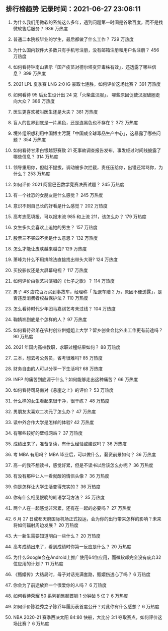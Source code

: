 
## 排行榜趋势 记录时间：2021-06-27 23:06:11
  
  1. 为什么我们用微软的系统这么多年，遇到问题第一时间是谷歌百度，而不是找微软售后服务？ 936 万热度
    
  2. 普通二本院校毕业的学生，最后都做了什么工作？ 729 万热度
    
  3. 为什么国内软件大多数只有手机号注册，没有邮箱注册和用户名注册？ 456 万热度
    
  4. 如何看待钟南山表示「国产疫苗对德尔塔变异毒株有效」，还透露了哪些信息？ 399 万热度
    
  5. 2021 LPL 夏季赛 LNG 2:0 iG 豪取七连胜，如何评价这场比赛？ 391 万热度
    
  6. 如何看待 95 后女生设计出 24 克「火柴盒汉服」， 哪些原因促使汉服破圈走向大众？ 386 万热度
    
  7. 医生更喜欢被叫医生还是大夫？ 381 万热度
    
  8. 盲人的世界到底是一片黑色，还是连黑色也不存在？ 372 万热度
    
  9. 境外组织想利用中国博主污蔑「中国成全球毒品生产中心」，这暴露了哪些问题？ 354 万热度
    
  10. 如何看待甘肃白银越野赛致 21 死事故调查报告发布，事发经过时间线披露了哪些信息？ 314 万热度
    
  11. 领导重用你，但就不提拔，调动被多次拦截，责任压给你，出错还常骂你，为什么？ 253 万热度
    
  12. 如何评价 2021 阿里巴巴数学竞赛决赛试题？ 245 万热度
    
  13. 有一个社恐的女朋友是什么感觉？ 245 万热度
    
  14. 意识不到自己长的好看是什么感觉？ 202 万热度
    
  15. 高考志愿填报，可以报末流 985 和上流 211，该怎么办？ 179 万热度
    
  16. 女生多久会喜欢上追她的男生？ 157 万热度
    
  17. 股票三不买四不卖是什么意思？ 132 万热度
    
  18. 怎么才能让皮肤越来越白? 129 万热度
    
  19. 萧峰为什么不用排除法直接找出带头大哥? 124 万热度
    
  20. 买投影仪还是大屏幕电视？ 117 万热度
    
  21. 如何评价由张艺兴演唱的《七子之歌》？ 114 万热度
    
  22. 男子 4S 店花百万买到事故车，经理称「 拒退车赔 2 万，原因不便透露」，是否违反消费者权益保护法？ 110 万热度
    
  23. 怎么看待时代少年团马嘉祺艺考未过线？ 104 万热度
    
  24. 鞠婧祎到底是个怎样的人？ 97 万热度
    
  25. 如何看待弟弟在农村创业供姐姐上大学？留乡创业会比外出工作更有前途吗？ 90 万热度
    
  26. 2021 年国内高校教职，求职过程结果如何？ 88 万热度
    
  27. 三本，想去考公务员，省考很难吗? 85 万热度
    
  28. 财务自由的人可以分享一下生活吗? 68 万热度
    
  29. INFP 的痛苦到底源于什么？如何能够走出这种痛苦？ 66 万热度
    
  30. 如何看待司马南对《悬崖之上》的评价？ 53 万热度
    
  31. 什么样的女生看起来很干净，很干练？ 48 万热度
    
  32. 男朋友太喜欢二次元了怎么办？ 47 万热度
    
  33. 读中外合作大学是怎样的体验? 42 万热度
    
  34. 有哪些较好的壁纸网站？ 37 万热度
    
  35. 成绩出来了，准备复读，有什么经验或建议吗？ 36 万热度
    
  36. 考 MBA 有用吗？ MBA 毕业后，可以做什么，薪资前景如何？ 36 万热度
    
  37. 高一的我不想读书，感觉好累，但是不读书以后该怎么办呢？ 36 万热度
    
  38. 有没有那种让人一看就酸的情侣头像？ 36 万热度
    
  39. 你是怎样让大学生活变得充实的？ 36 万热度
    
  40. 你有什么相见恨晚的韩语学习方法？ 35 万热度
    
  41. 两个人在一起感觉非常累，还有在一起的必要吗？ 27 万热度
    
  42. 6 月 27 日成都天府国际机场正式投运，会为你的出行带来怎样的影响？未来将如何辐射周边发展？ 20 万热度
    
  43. 大一新生需要知道明白一些什么？ 20 万热度
    
  44. 高考成绩出来了，看到成绩时你第一反应是什么？ 20 万热度
    
  45. 为什么Google会在Android上推广使用64位应用，而微软却完全没有废弃32位应用的计划？ 11 万热度
    
  46. 《甄嬛传》大结局时，母子对话充满套路，甄嬛伤透心了吗？ 6 万热度
    
  47. 你会为了前途放弃一个很爱你的人吗？ 6 万热度
    
  48. 如何看待荣耀 50 系列销售额首销 1 分钟破 5 亿？ 6 万热度
    
  49. 如何评价陈独秀之子陈乔年履历表首度公开？对此你有什么感想？ 6 万热度
    
  50. NBA 2020-21 赛季西决太阳 84:80 快船，大比分 3:1 夺取赛点，如何评价这场比赛？ 6 万热度
    